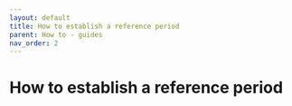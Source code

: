```yaml
---
layout: default
title: How to establish a reference period
parent: How to - guides 
nav_order: 2
---
```


# How to establish a reference period






